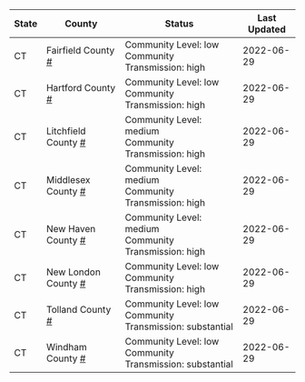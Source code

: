 State | County | Status | Last Updated
--- | --- | --- | --- 
CT | Fairfield County <a href="#fairfield_county">#</a> | <a name="fairfield_county"></a>Community Level: low<br/>Community Transmission: high | 2022-06-29
CT | Hartford County <a href="#hartford_county">#</a> | <a name="hartford_county"></a>Community Level: low<br/>Community Transmission: high | 2022-06-29
CT | Litchfield County <a href="#litchfield_county">#</a> | <a name="litchfield_county"></a>Community Level: medium<br/>Community Transmission: high | 2022-06-29
CT | Middlesex County <a href="#middlesex_county">#</a> | <a name="middlesex_county"></a>Community Level: medium<br/>Community Transmission: high | 2022-06-29
CT | New Haven County <a href="#new_haven_county">#</a> | <a name="new_haven_county"></a>Community Level: medium<br/>Community Transmission: high | 2022-06-29
CT | New London County <a href="#new_london_county">#</a> | <a name="new_london_county"></a>Community Level: low<br/>Community Transmission: high | 2022-06-29
CT | Tolland County <a href="#tolland_county">#</a> | <a name="tolland_county"></a>Community Level: low<br/>Community Transmission: substantial | 2022-06-29
CT | Windham County <a href="#windham_county">#</a> | <a name="windham_county"></a>Community Level: low<br/>Community Transmission: substantial | 2022-06-29
